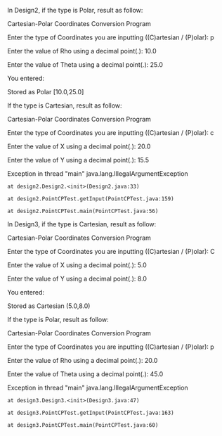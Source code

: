 In Design2, if the type is Polar, result as follow:

Cartesian-Polar Coordinates Conversion Program

Enter the type of Coordinates you are inputting ((C)artesian / (P)olar): p

Enter the value of Rho using a decimal point(.): 10.0

Enter the value of Theta using a decimal point(.): 25.0

You entered:

Stored as Polar [10.0,25.0]

If the type is Cartesian, result as follow:

Cartesian-Polar Coordinates Conversion Program

Enter the type of Coordinates you are inputting ((C)artesian / (P)olar): c

Enter the value of X using a decimal point(.): 20.0

Enter the value of Y using a decimal point(.): 15.5

Exception in thread "main" java.lang.IllegalArgumentException

	at design2.Design2.<init>(Design2.java:33)
	
	at design2.PointCPTest.getInput(PointCPTest.java:159)
	
	at design2.PointCPTest.main(PointCPTest.java:56)


In Design3, if the type is Cartesian, result as follow:

Cartesian-Polar Coordinates Conversion Program

Enter the type of Coordinates you are inputting ((C)artesian / (P)olar): C

Enter the value of X using a decimal point(.): 5.0

Enter the value of Y using a decimal point(.): 8.0

You entered:

Stored as Cartesian  (5.0,8.0)

If the type is Polar, result as follow:

Cartesian-Polar Coordinates Conversion Program

Enter the type of Coordinates you are inputting ((C)artesian / (P)olar): p

Enter the value of Rho using a decimal point(.): 20.0

Enter the value of Theta using a decimal point(.): 45.0

Exception in thread "main" java.lang.IllegalArgumentException

	at design3.Design3.<init>(Design3.java:47)
	
	at design3.PointCPTest.getInput(PointCPTest.java:163)
	
	at design3.PointCPTest.main(PointCPTest.java:60)
